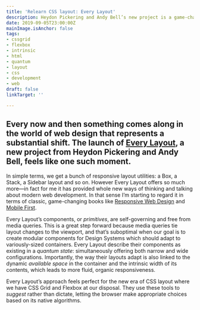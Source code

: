 ```yaml
---
title: 'Relearn CSS layout: Every Layout'
description: Heydon Pickering and Andy Bell’s new project is a game-changer
date: 2019-09-05T23:00:00Z
mainImage.isAnchor: false
tags:
- cssgrid
- flexbox
- intrinsic
- html
- quantum
- layout
- css
- development
- web
draft: false
linkTarget: ''

---
```

Every now and then something comes along in the world of web design that represents a substantial shift. The launch of [Every Layout](https://every-layout.dev/), a new project from Heydon Pickering and Andy Bell, feels like one such moment.
---

In simple terms, we get a bunch of responsive layout utilities: a Box, a Stack, a Sidebar layout and so on. However Every Layout offers so much more—in fact for me it has provided whole new ways of thinking and talking about modern web development. In that sense I’m starting to regard it in terms of classic, game-changing books like [Responsive Web Design](https://abookapart.com/products/responsive-web-design) and [Mobile First](https://abookapart.com/products/mobile-first).

Every Layout’s components, or _primitives_, are self-governing and free from media queries. This is a great step forward because media queries tie layout changes to the viewport, and that’s suboptimal when our goal is to create modular components for Design Systems which should adapt to variously-sized containers. Every Layout describe their components as existing in a _quantum state_: simultaneously offering both narrow and wide configurations. Importantly, the way their layouts adapt is also linked to the dynamic _available space_ in the container and the intrinsic width of its contents, which leads to more fluid, organic responsiveness.

Every Layout’s approach feels perfect for the new era of CSS layout where we have CSS Grid and Flexbox at our disposal. They use these tools to _suggest_ rather than dictate, letting the browser make appropriate choices based on its native algorithms.
